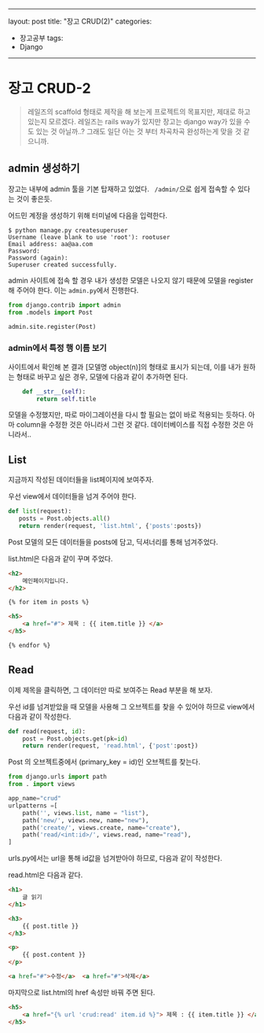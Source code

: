 
---
layout: post
title: "장고 CRUD(2)"
categories:
  - 장고공부
tags:
  - Django
---



# 장고 CRUD-2
> 
> 레일즈의 scaffold 형태로 제작을 해 보는게 프로젝트의 목표지만, 제대로 하고 있는지 모르겠다.
> 레일즈는 rails way가 있지만 장고는 django way가 있을 수도 있는 것 아닐까..?
> 그래도 일단 아는 것 부터 차곡차곡 완성하는게 맞을 것 같으니까.


## admin 생성하기

장고는 내부에 admin 툴을 기본 탑재하고 있었다. ` /admin/`으로 쉽게 접속할 수 있다는 것이 좋은듯.

어드민 계정을 생성하기 위해 터미널에 다음을 입력한다.

~~~
$ python manage.py createsuperuser
Username (leave blank to use 'root'): rootuser
Email address: aa@aa.com
Password:
Password (again):
Superuser created successfully.

~~~
admin 사이트에 접속 할 경우 내가 생성한 모델은 나오지 않기 때문에 모델을 register해 주어야 한다.
이는 `admin.py`에서 진행한다.

~~~ python
from django.contrib import admin
from .models import Post

admin.site.register(Post)
~~~

### admin에서 특정 행 이름 보기
사이트에서 확인해 본 결과 [모델명 object(n)]의 형태로 표시가 되는데, 이를 내가 원하는 형태로 바꾸고 싶은 경우, 모델에 다음과 같이 추가하면 된다.

~~~python
    def __str__(self):
        return self.title
~~~

모델을 수정했지만, 따로 마이그레이션을 다시 할 필요는 없이 바로 적용되는 듯하다. 
아마 column을 수정한 것은 아니라서 그런 것 같다. 데이터베이스를 직접 수정한 것은 아니라서..


##  List
지금까지 작성된 데이터들을 list페이지에 보여주자.
 
 우선 view에서 데이터들을 넘겨 주어야 한다.
 ~~~ python
def list(request):
    posts = Post.objects.all()
    return render(request, 'list.html', {'posts':posts})
~~~

Post 모델의 모든 데이터들을 posts에 담고, 딕셔너리를 통해 넘겨주었다.

list.html은 다음과 같이 꾸며 주었다.
~~~html
<h2>
    메인페이지입니다.
</h2>

{% for item in posts %}

<h5>
    <a href="#"> 제목 : {{ item.title }} </a>
</h5>

{% endfor %}
~~~

##  Read
이제 제목을 클릭하면, 그 데이터만 따로 보여주는 Read 부분을 해 보자.

우선 id를 넘겨받았을 때 모델을 사용해 그 오브젝트를 찾을 수 있어야 하므로 view에서 다음과 같이 작성한다.

~~~python
def read(request, id):
    post = Post.objects.get(pk=id)
    return render(request, 'read.html', {'post':post})
~~~

Post 의 오브젝트중에서 (primary_key = id)인 오브젝트를 찾는다.

~~~python
from django.urls import path
from . import views

app_name="crud"
urlpatterns =[
    path('', views.list, name = "list"),
    path('new/', views.new, name="new"),
    path('create/', views.create, name="create"),
    path('read/<int:id>/', views.read, name="read"),
]
~~~

urls.py에서는 url을 통해 id값을 넘겨받아야 하므로, 다음과 같이 작성한다.

read.html은 다음과 같다.
~~~html
<h1>
    글 읽기
</h1>

<h3>
    {{ post.title }}
</h3>

<p>
    {{ post.content }}
</p>

<a href="#">수정</a>  <a href="#">삭제</a>
~~~


마지막으로 list.html의 href 속성만 바꿔 주면 된다. 

~~~html
<h5>
    <a href="{% url 'crud:read' item.id %}"> 제목 : {{ item.title }} </a>
</h5>
~~~

###
<!--stackedit_data:
eyJoaXN0b3J5IjpbLTE4Nzk2NDgyNiwxMDM2MDYyMTE5LDczMD
k5ODExNl19
-->